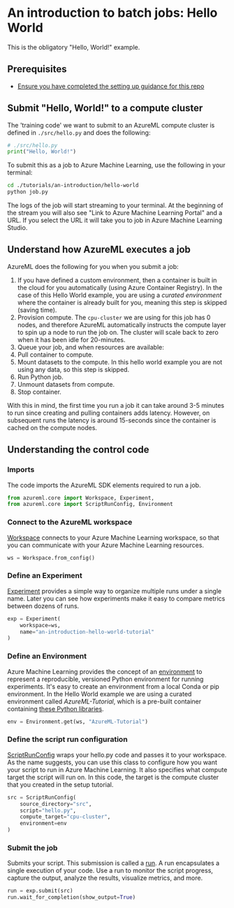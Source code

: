 # An introduction to batch jobs: Hello World

This is the obligatory "Hello, World!" example. 

## Prerequisites

* [Ensure you have completed the setting up guidance for this repo](../../../README.md)

## Submit "Hello, World!" to a compute cluster

The 'training code' we want to submit to an AzureML compute cluster is defined in `./src/hello.py` and does the following:

```Python
# ./src/hello.py
print("Hello, World!")
```

To submit this as a job to Azure Machine Learning, use the following in your terminal:

```Bash
cd ./tutorials/an-introduction/hello-world
python job.py
```

The logs of the job will start streaming to your terminal. At the beginning of the stream you will also see "Link to Azure Machine Learning Portal" and a URL. If you select the URL it will take you to job in Azure Machine Learning Studio.

## Understand how AzureML executes a job
AzureML does the following for you when you submit a job:

1. If you have defined a custom environment, then a container is built in the cloud for you automatically (using Azure Container Registry). In the case of this Hello World example, you are using a *curated environment* where the container is already built for you, meaning this step is skipped (saving time).
1. Provision compute. The `cpu-cluster` we are using for this job has 0 nodes, and therefore AzureML automatically instructs the compute layer to spin up a node to run the job on. The cluster will scale back to zero when it has been idle for 20-minutes.
1. Queue your job, and when resources are available:
1. Pull container to compute.
1. Mount datasets to the compute. In this hello world example you are not using any data, so this step is skipped.
1. Run Python job.
1. Unmount datasets from compute.
1. Stop container.

With this in mind, the first time you run a job it can take around 3-5 minutes to run since creating and pulling containers adds latency. However, on subsequent runs the latency is around 15-seconds since the container is cached on the compute nodes.

## Understanding the control code 

### Imports
The code imports the AzureML SDK elements required to run a job.

```Python
from azureml.core import Workspace, Experiment, 
from azureml.core import ScriptRunConfig, Environment
```

### Connect to the AzureML workspace
[Workspace](https://docs.microsoft.com/python/api/azureml-core/azureml.core.workspace.workspace?preserve-view=true&view=azure-ml-py) connects to your Azure Machine Learning workspace, so that you can communicate with your Azure Machine Learning resources.

```Python
ws = Workspace.from_config()
```

### Define an Experiment
[Experiment](https://docs.microsoft.com/python/api/azureml-core/azureml.core.experiment.experiment?preserve-view=true&view=azure-ml-py) provides a simple way to organize multiple runs under a single name. Later you can see how experiments make it easy to compare metrics between dozens of runs.

```Python
exp = Experiment(
    workspace=ws, 
    name="an-introduction-hello-world-tutorial"
)
```

### Define an Environment
Azure Machine Learning provides the concept of an [environment](https://docs.microsoft.com/python/api/azureml-core/azureml.core.environment.environment?preserve-view=true&view=azure-ml-py) to represent a reproducible, versioned Python environment for running experiments. It's easy to create an environment from a local Conda or pip environment. In the Hello World example we are using a curated environment called *AzureML-Tutorial*, which is a pre-built container containing [these Python libraries](https://docs.microsoft.com/azure/machine-learning/resource-curated-environments#azureml-tutorial).

```Python
env = Environment.get(ws, "AzureML-Tutorial")
```

### Define the script run configuration
[ScriptRunConfig](https://docs.microsoft.com/python/api/azureml-core/azureml.core.scriptrunconfig?preserve-view=true&view=azure-ml-py) wraps your hello.py code and passes it to your workspace. As the name suggests, you can use this class to configure how you want your script to run in Azure Machine Learning. It also specifies what compute target the script will run on. In this code, the target is the compute cluster that you created in the setup tutorial.

```Python
src = ScriptRunConfig(
    source_directory="src",
    script="hello.py", 
    compute_target="cpu-cluster",
    environment=env
)
```

### Submit the job
Submits your script. This submission is called a [run](https://docs.microsoft.com/python/api/azureml-core/azureml.core.run%28class%29?preserve-view=true&view=azure-ml-py). A run encapsulates a single execution of your code. Use a run to monitor the script progress, capture the output, analyze the results, visualize metrics, and more.

```Python
run = exp.submit(src)
run.wait_for_completion(show_output=True)
```

